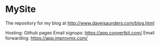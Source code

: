 # MySite

The repository for my blog at http://www.davejsaunders.com/blog.html


Hosting: Github pages
Email signups: https://app.convertkit.com/
Email forwarding: https://app.improvmx.com/
